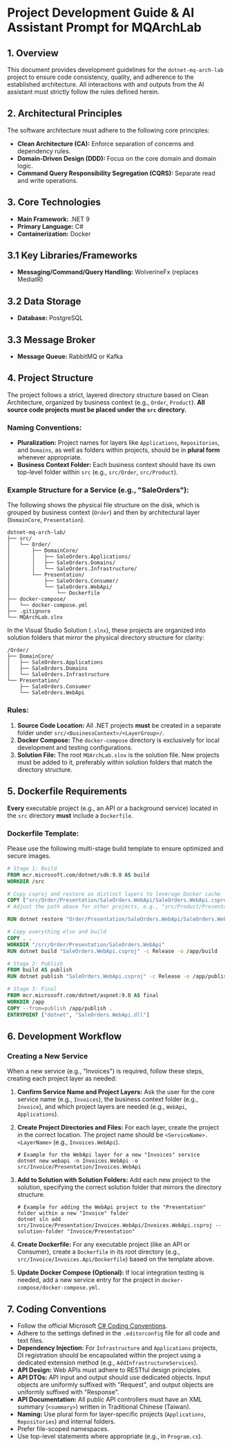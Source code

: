 # Project Development Guide & AI Assistant Prompt for MQArchLab

## 1. Overview

This document provides development guidelines for the `dotnet-mq-arch-lab` project to ensure code consistency, quality, and adherence to the established architecture. All interactions with and outputs from the AI assistant must strictly follow the rules defined herein.

## 2. Architectural Principles

The software architecture must adhere to the following core principles:

- **Clean Architecture (CA):** Enforce separation of concerns and dependency rules.
- **Domain-Driven Design (DDD):** Focus on the core domain and domain logic.
- **Command Query Responsibility Segregation (CQRS):** Separate read and write operations.

## 3. Core Technologies

- **Main Framework:** .NET 9
- **Primary Language:** C#
- **Containerization:** Docker

## 3.1 Key Libraries/Frameworks

- **Messaging/Command/Query Handling:** WolverineFx (replaces MediatR)

## 3.2 Data Storage

- **Database:** PostgreSQL

## 3.3 Message Broker

- **Message Queue:** RabbitMQ or Kafka

## 4. Project Structure

The project follows a strict, layered directory structure based on Clean Architecture, organized by business context (e.g., `Order`, `Product`). **All source code projects must be placed under the `src` directory.**

### Naming Conventions:

- **Pluralization:** Project names for layers like `Applications`, `Repositories`, and `Domains`, as well as folders within projects, should be in **plural form** whenever appropriate.
- **Business Context Folder:** Each business context should have its own top-level folder within `src` (e.g., `src/Order`, `src/Product`).

### Example Structure for a Service (e.g., "SaleOrders"):

The following shows the physical file structure on the disk, which is grouped by business context (`Order`) and then by architectural layer (`DomainCore`, `Presentation`).

```
dotnet-mq-arch-lab/
├── src/
│   └── Order/
│       ├── DomainCore/
│       │   ├── SaleOrders.Applications/
│       │   ├── SaleOrders.Domains/
│       │   └── SaleOrders.Infrastructure/
│       └── Presentation/
│           ├── SaleOrders.Consumer/
│           └── SaleOrders.WebApi/
│               └── Dockerfile
├── docker-compose/
│   └── docker-compose.yml
├── .gitignore
└── MQArchLab.slnx
```

In the Visual Studio Solution (`.slnx`), these projects are organized into solution folders that mirror the physical directory structure for clarity:

```
/Order/
├── DomainCore/
│   ├── SaleOrders.Applications
│   ├── SaleOrders.Domains
│   └── SaleOrders.Infrastructure
└── Presentation/
    ├── SaleOrders.Consumer
    └── SaleOrders.WebApi
```

### Rules:

1.  **Source Code Location:** All .NET projects **must** be created in a separate folder under `src/<BusinessContext>/<LayerGroup>/`.
2.  **Docker Compose:** The `docker-compose` directory is exclusively for local development and testing configurations.
3.  **Solution File:** The root `MQArchLab.slnx` is the solution file. New projects must be added to it, preferably within solution folders that match the directory structure.

## 5. Dockerfile Requirements

**Every** executable project (e.g., an API or a background service) located in the `src` directory **must** include a `Dockerfile`.

### Dockerfile Template:

Please use the following multi-stage build template to ensure optimized and secure images.

```Dockerfile
# Stage 1: Build
FROM mcr.microsoft.com/dotnet/sdk:9.0 AS build
WORKDIR /src

# Copy csproj and restore as distinct layers to leverage Docker cache
COPY ["src/Order/Presentation/SaleOrders.WebApi/SaleOrders.WebApi.csproj", "Order/Presentation/SaleOrders.WebApi/"]
# Adjust the path above for other projects, e.g., "src/Product/Presentation/SaleProducts.WebApi/..."

RUN dotnet restore "Order/Presentation/SaleOrders.WebApi/SaleOrders.WebApi.csproj"

# Copy everything else and build
COPY . .
WORKDIR "/src/Order/Presentation/SaleOrders.WebApi"
RUN dotnet build "SaleOrders.WebApi.csproj" -c Release -o /app/build

# Stage 2: Publish
FROM build AS publish
RUN dotnet publish "SaleOrders.WebApi.csproj" -c Release -o /app/publish /p:UseAppHost=false

# Stage 3: Final
FROM mcr.microsoft.com/dotnet/aspnet:9.0 AS final
WORKDIR /app
COPY --from=publish /app/publish .
ENTRYPOINT ["dotnet", "SaleOrders.WebApi.dll"]
```

## 6. Development Workflow

### Creating a New Service

When a new service (e.g., "Invoices") is required, follow these steps, creating each project layer as needed:

1.  **Confirm Service Name and Project Layers:** Ask the user for the core service name (e.g., `Invoices`), the business context folder (e.g., `Invoice`), and which project layers are needed (e.g., `WebApi`, `Applications`).

2.  **Create Project Directories and Files:** For each layer, create the project in the correct location. The project name should be `<ServiceName>.<LayerName>` (e.g., `Invoices.WebApi`).
    ```shell
    # Example for the WebApi layer for a new "Invoices" service
    dotnet new webapi -n Invoices.WebApi -o src/Invoice/Presentation/Invoices.WebApi
    ```

3.  **Add to Solution with Solution Folders:** Add each new project to the solution, specifying the correct solution folder that mirrors the directory structure.
    ```shell
    # Example for adding the WebApi project to the "Presentation" folder within a new "Invoice" folder
    dotnet sln add src/Invoice/Presentation/Invoices.WebApi/Invoices.WebApi.csproj --solution-folder "Invoice/Presentation"
    ```

4.  **Create Dockerfile:** For any executable project (like an API or Consumer), create a `Dockerfile` in its root directory (e.g., `src/Invoice/Invoices.Api/Dockerfile`) based on the template above.
5.  **Update Docker Compose (Optional):** If local integration testing is needed, add a new service entry for the project in `docker-compose/docker-compose.yml`.

## 7. Coding Conventions

- Follow the official Microsoft [C# Coding Conventions](https://docs.microsoft.com/en-us/dotnet/csharp/fundamentals/coding-style/coding-conventions).
- Adhere to the settings defined in the `.editorconfig` file for all code and text files.
- **Dependency Injection:** For `Infrastructure` and `Applications` projects, DI registration should be encapsulated within the project using a dedicated extension method (e.g., `AddInfrastructureServices`).
- **API Design:** Web APIs must adhere to RESTful design principles.
- **API DTOs:** API input and output should use dedicated objects. Input objects are uniformly suffixed with "Request", and output objects are uniformly suffixed with "Response".
- **API Documentation:** All public API controllers must have an XML summary (`<summary>`) written in Traditional Chinese (Taiwan).
- **Naming:** Use plural form for layer-specific projects (`Applications`, `Repositories`) and internal folders.
- Prefer file-scoped namespaces.
- Use top-level statements where appropriate (e.g., in `Program.cs`).